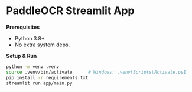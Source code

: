 # PaddleOCR Streamlit App

**Prerequisites**  
- Python 3.8+  
- No extra system deps.

**Setup & Run**  
```bash
python -m venv .venv
source .venv/bin/activate      # Windows: .venv\Scripts\Activate.ps1
pip install -r requirements.txt
streamlit run app/main.py
